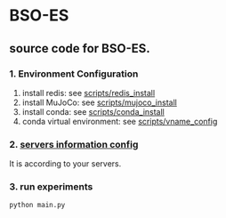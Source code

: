 # BSO-ES
## source code for BSO-ES.

### 1. Environment Configuration
1. install redis: see [scripts/redis_install](./scripts/redis_install.sh)
2. install MuJoCo: see [scripts/mujoco_install](./scripts/mujoco_install.sh)
3. install conda: see [scripts/conda_install](./scripts/conda_install.sh)
4. conda virtual environment: see [scripts/vname_config](./scripts/vname_config.sh)

### 2. [servers information config](./urls.json)
It is according to your servers.

### 3. run experiments 
```bash
python main.py
```







